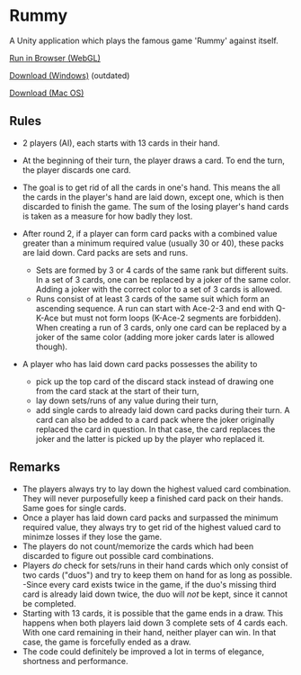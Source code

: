 # Rummy
A Unity application which plays the famous game 'Rummy' against itself.

[Run in Browser (WebGL)](https://damr-.github.io/rummy/Builds/rummy/)

[Download (Windows)](https://github.com/damr-/rummy/raw/master/Builds/Rummy_Windows.zip) (outdated)

[Download (Mac OS)](https://github.com/damr-/rummy/raw/master/Builds/Rummy-MacOS.zip)

## Rules
- 2 players (AI), each starts with 13 cards in their hand.
- At the beginning of their turn, the player draws a card. To end the turn, the player discards one card.
- The goal is to get rid of all the cards in one's hand. This means the all the cards in the player's hand are laid down, except one, which is then discarded to finish the game. The sum of the losing player's hand cards is taken as a measure for how badly they lost.

- After round 2, if a player can form card packs with a combined value greater than a minimum required value (usually 30 or 40), these packs are laid down. Card packs are sets and runs.
  - Sets are formed by 3 or 4 cards of the same rank but different suits. In a set of 3 cards, one can be replaced by a joker of the same color. Adding a joker with the correct color to a set of 3 cards is allowed.
  - Runs consist of at least 3 cards of the same suit which form an ascending sequence. A run can start with Ace-2-3 and end with Q-K-Ace but must not form loops (K-Ace-2 segments are forbidden). When creating a run of 3 cards, only one card can be replaced by a joker of the same color (adding more joker cards later is allowed though).
- A player who has laid down card packs possesses the ability to
  - pick up the top card of the discard stack instead of drawing one from the card stack at the start of their turn,
  - lay down sets/runs of any value during their turn,
  - add single cards to already laid down card packs during their turn. A card can also be added to a card pack where the joker originally replaced the card in question. In that case, the card replaces the joker and the latter is picked up by the player who replaced it.

## Remarks
- The players always try to lay down the highest valued card combination. They will never purposefully keep a finished card pack on their hands. Same goes for single cards.
- Once a player has laid down card packs and surpassed the minimum required value, they always try to get rid of the highest valued card to minimze losses if they lose the game.
- The players do not count/memorize the cards which had been discarded to figure out possible card combinations.
- Players *do* check for sets/runs in their hand cards which only consist of two cards ("duos") and try to keep them on hand for as long as possible.
-Since every card exists twice in the game, if the duo's missing third card is already laid down twice, the duo will *not* be kept, since it cannot be completed.
- Starting with 13 cards, it is possible that the game ends in a draw. This happens when both players laid down 3 complete sets of 4 cards each. With one card remaining in their hand, neither player can win. In that case, the game is forcefully ended as a draw.
- The code could definitely be improved a lot in terms of elegance, shortness and performance.
